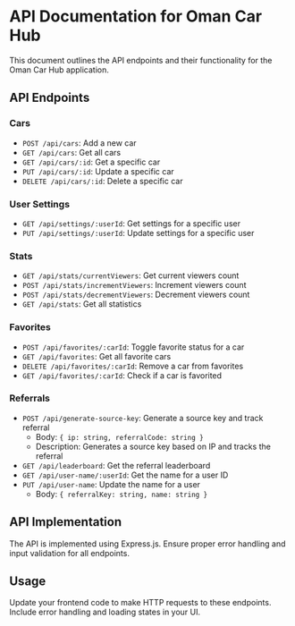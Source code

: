 # API Documentation for Oman Car Hub

This document outlines the API endpoints and their functionality for the Oman Car Hub application.

## API Endpoints

### Cars
- `POST /api/cars`: Add a new car
- `GET /api/cars`: Get all cars
- `GET /api/cars/:id`: Get a specific car
- `PUT /api/cars/:id`: Update a specific car
- `DELETE /api/cars/:id`: Delete a specific car

### User Settings
- `GET /api/settings/:userId`: Get settings for a specific user
- `PUT /api/settings/:userId`: Update settings for a specific user

### Stats
- `GET /api/stats/currentViewers`: Get current viewers count
- `POST /api/stats/incrementViewers`: Increment viewers count
- `POST /api/stats/decrementViewers`: Decrement viewers count
- `GET /api/stats`: Get all statistics

### Favorites
- `POST /api/favorites/:carId`: Toggle favorite status for a car
- `GET /api/favorites`: Get all favorite cars
- `DELETE /api/favorites/:carId`: Remove a car from favorites
- `GET /api/favorites/:carId`: Check if a car is favorited

### Referrals
- `POST /api/generate-source-key`: Generate a source key and track referral
  - Body: `{ ip: string, referralCode: string }`
  - Description: Generates a source key based on IP and tracks the referral
- `GET /api/leaderboard`: Get the referral leaderboard
- `GET /api/user-name/:userId`: Get the name for a user ID
- `PUT /api/user-name`: Update the name for a user
  - Body: `{ referralKey: string, name: string }`

## API Implementation

The API is implemented using Express.js. Ensure proper error handling and input validation for all endpoints.

## Usage

Update your frontend code to make HTTP requests to these endpoints. Include error handling and loading states in your UI.
